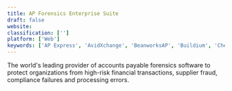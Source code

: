 ```yaml
---
title: AP Forensics Enterprise Suite
draft: false 
website: 
classification: ['']
platform: ['Web']
keywords: ['AP Express', 'AvidXchange', 'BeanworksAP', 'Buildium', 'CheckIssuing', 'Computron Accounts Payable', 'Conterra FIM', 'ELAP', 'Intertec AP Automation', 'Invitbox', 'NexusPayables', 'Relational i-Apply', 'Revolut', 'SERIES 3 Accounts Payable', 'SERIES 3 Print Estimating', 'Scan One', 'TransferWise', 'Yooz', 'Zoho Invoice']
---
```

The world's leading provider of accounts payable forensics software to protect organizations from high-risk financial transactions, supplier fraud,  compliance failures and processing errors.